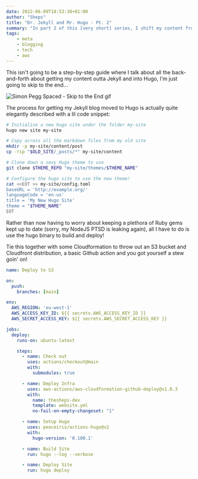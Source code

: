 ```yaml
---
date: 2022-06-09T18:53:38+01:00
author: "Sheps"
title: "Dr. Jekyll and Mr. Hugo - Pt. 2"
summary: "In part 2 of this [very short] series, I shift my content from Jekyll to Hugo!"
tags:
    - meta
    - blogging
    - tech
    - aws
---
```

This isn't going to be a step-by-step guide where I talk about all the back-and-forth about getting my content outta Jekyll and into Hugo, I'm just going to skip to the end...

![Simon Pegg Spaced - Skip to the End gif](https://c.tenor.com/FLFBFq27T60AAAAC/simon-pegg.gif)

The process for getting my Jekyll blog moved to Hugo is actually quite elegantly described with a lil code snippet:

```bash
# Initialise a new hugo site under the folder my-site
hugo new site my-site

# Copy across all the markdown files from my old site
mkdir -p my-site/content/post
cp -rip "$OLD_SITE/_posts/*" my-site/content

# Clone down a sexy Hugo theme to use
git clone $THEME_REPO "my-site/themes/$THEME_NAME"

# Configure the hugo site to use the new theme!
cat <<EOT >> my-site/config.toml
baseURL = 'http://example.org/'
languageCode = 'en-us'
title = 'My New Hugo Site'
theme = "$THEME_NAME"
EOT
```

Rather than now having to worry about keeping a plethora of Ruby gems kept up to date (sorry, my NodeJS PTSD is leaking again), all I have to do is use the hugo binary to build and deploy!

Tie this together with some Cloudformation to throw out an S3 bucket and Cloudfront distribution, a basic Github action and you got yourself a stew goin' on!

```yaml
name: Deploy to S3

on:
  push:
    branches: [main]

env:
  AWS_REGION: 'eu-west-1'
  AWS_ACCESS_KEY_ID: ${{ secrets.AWS_ACCESS_KEY_ID }}
  AWS_SECRET_ACCESS_KEY: ${{ secrets.AWS_SECRET_ACCESS_KEY }}

jobs:
  deploy:
    runs-on: ubuntu-latest

    steps:
      - name: Check out
        uses: actions/checkout@main
        with:
          submodules: true

      - name: Deploy Infra
        uses: aws-actions/aws-cloudformation-github-deploy@v1.0.3
        with:
          name: thesheps-dev
          template: website.yml
          no-fail-on-empty-changeset: "1"

      - name: Setup Hugo
        uses: peaceiris/actions-hugo@v2
        with:
          hugo-version: '0.100.1'

      - name: Build Site
        run: hugo --log --verbose

      - name: Deploy Site
        run: hugo deploy
```